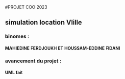 #PROJET COO 2023

## simulation location Vlille

### binomes : 
 #### MAHIEDINE FERDJOUKH ET HOUSSAM-EDDINE FIDANI

### avancement du projet :
 #### UML fait

  

 

